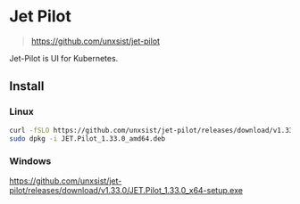 # Jet Pilot

> https://github.com/unxsist/jet-pilot

Jet-Pilot is UI for Kubernetes.

## Install

### Linux

```sh
curl -fSLO https://github.com/unxsist/jet-pilot/releases/download/v1.33.0/JET.Pilot_1.33.0_amd64.deb
sudo dpkg -i JET.Pilot_1.33.0_amd64.deb
```

### Windows

https://github.com/unxsist/jet-pilot/releases/download/v1.33.0/JET.Pilot_1.33.0_x64-setup.exe
